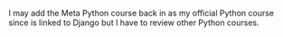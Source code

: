 I may add the Meta Python course back in as my official Python course
since is linked to Django but I have to review other Python courses.
